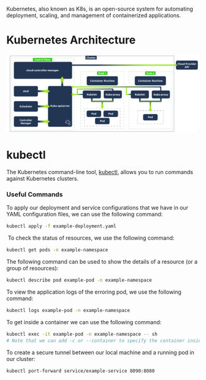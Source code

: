 Kubernetes, also known as K8s, is an open-source system for automating deployment, scaling, and management of containerized applications.
# Kubernetes Architecture 

![](../Attachments/Pasted%20image%2020240416074205.png)
# kubectl

The Kubernetes command-line tool, [kubectl](https://kubernetes.io/docs/reference/kubectl/kubectl/), allows you to run commands against Kubernetes clusters.
### Useful Commands

To apply our deployment and service configurations that we have in our YAML configuration files, we can use the following command:

```bash
kubectl apply -f example-deployment.yaml
```

 To check the status of resources, we use the following command:
 
```bash
kubectl get pods -n example-namespace
```

The following command can be used to show the details of a resource (or a group of resources):

```bash
kubectl describe pod example-pod -n example-namespace
```

To view the application logs of the erroring pod, we use the following command:

```bash
kubectl logs example-pod -n example-namespace
```

To get inside a container we can use the following command:

```bash
kubectl exec -it example-pod -n example-namespace -- sh
# Note that we can add -c or --container to specify the container inside the pod if there are multiple containers
```

To create a secure tunnel between our local machine and a running pod in our cluster:

```bash
kubectl port-forward service/example-service 8090:8080
```